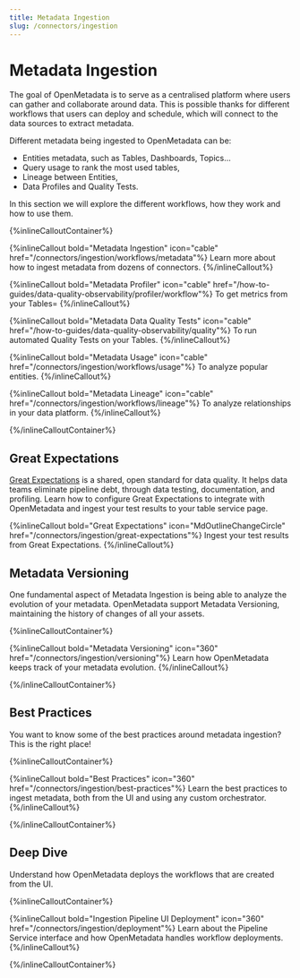 ```yaml
---
title: Metadata Ingestion
slug: /connectors/ingestion
---
```


# Metadata Ingestion

The goal of OpenMetadata is to serve as a centralised platform where users can gather and collaborate
around data. This is possible thanks for different workflows that users can deploy and schedule, which will
connect to the data sources to extract metadata.

Different metadata being ingested to OpenMetadata can be:

- Entities metadata, such as Tables, Dashboards, Topics...
- Query usage to rank the most used tables,
- Lineage between Entities,
- Data Profiles and Quality Tests.

In this section we will explore the different workflows, how they work and how to use them.

{%inlineCalloutContainer%}

{%inlineCallout
  bold="Metadata Ingestion"
  icon="cable"
  href="/connectors/ingestion/workflows/metadata"%}
Learn more about how to ingest metadata from dozens of connectors.
{%/inlineCallout%}

{%inlineCallout
  bold="Metadata Profiler"
  icon="cable"
  href="/how-to-guides/data-quality-observability/profiler/workflow"%}
To get metrics from your Tables=
{%/inlineCallout%}

{%inlineCallout
  bold="Metadata Data Quality Tests"
  icon="cable"
  href="/how-to-guides/data-quality-observability/quality"%}
To run automated Quality Tests on your Tables.
{%/inlineCallout%}

{%inlineCallout
  bold="Metadata Usage"
  icon="cable"
  href="/connectors/ingestion/workflows/usage"%}
To analyze popular entities.
{%/inlineCallout%}

{%inlineCallout
  bold="Metadata Lineage"
  icon="cable"
  href="/connectors/ingestion/workflows/lineage"%}
To analyze relationships in your data platform.
{%/inlineCallout%}

{%/inlineCalloutContainer%}

## Great Expectations

[Great Expectations](https://greatexpectations.io/) is a shared, open standard for data quality. It helps data teams eliminate pipeline debt, through data testing, documentation, and profiling. Learn how to configure Great Expectations to integrate with OpenMetadata and ingest your test results to your table service page.

{%inlineCallout
  bold="Great Expectations"
  icon="MdOutlineChangeCircle"
  href="/connectors/ingestion/great-expectations"%}
Ingest your test results from Great Expectations.
{%/inlineCallout%}

## Metadata Versioning

One fundamental aspect of Metadata Ingestion is being able to analyze the evolution of your metadata. OpenMetadata
support Metadata Versioning, maintaining the history of changes of all your assets.

{%inlineCalloutContainer%}

{%inlineCallout
  bold="Metadata Versioning"
  icon="360"
  href="/connectors/ingestion/versioning"%}
Learn how OpenMetadata keeps track of your metadata evolution.
{%/inlineCallout%}

{%/inlineCalloutContainer%}

## Best Practices

You want to know some of the best practices around metadata ingestion? This is the right place!

{%inlineCalloutContainer%}

{%inlineCallout
  bold="Best Practices"
  icon="360"
  href="/connectors/ingestion/best-practices"%}
Learn the best practices to ingest metadata, both from the UI and using any custom orchestrator.
{%/inlineCallout%}

{%/inlineCalloutContainer%}

## Deep Dive

Understand how OpenMetadata deploys the workflows that are created from the UI.

{%inlineCalloutContainer%}

{%inlineCallout
bold="Ingestion Pipeline UI Deployment"
icon="360"
href="/connectors/ingestion/deployment"%}
Learn about the Pipeline Service interface and how OpenMetadata handles workflow deployments.
{%/inlineCallout%}

{%/inlineCalloutContainer%}
